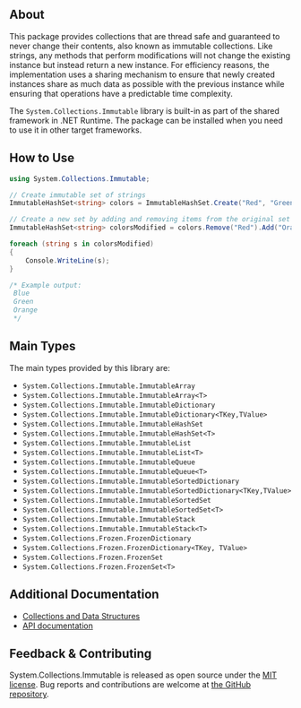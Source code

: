 ## About

<!-- A description of the package and where one can find more documentation -->

This package provides collections that are thread safe and guaranteed to never change their contents, also known as immutable collections. Like strings, any methods that perform modifications will not change the existing instance but instead return a new instance. For efficiency reasons, the implementation uses a sharing mechanism to ensure that newly created instances share as much data as possible with the previous instance while ensuring that operations have a predictable time complexity.

The `System.Collections.Immutable` library is built-in as part of the shared framework in .NET Runtime. The package can be installed when you need to use it in other target frameworks.

## How to Use

<!-- A compelling example on how to use this package with code, as well as any specific guidelines for when to use the package -->

```C#
using System.Collections.Immutable;

// Create immutable set of strings
ImmutableHashSet<string> colors = ImmutableHashSet.Create("Red", "Green", "Blue");

// Create a new set by adding and removing items from the original set
ImmutableHashSet<string> colorsModified = colors.Remove("Red").Add("Orange");

foreach (string s in colorsModified)
{
    Console.WriteLine(s);
}

/* Example output:
 Blue
 Green
 Orange
 */
 ```

## Main Types

<!-- The main types provided in this library -->

The main types provided by this library are:

* `System.Collections.Immutable.ImmutableArray`
* `System.Collections.Immutable.ImmutableArray<T>`
* `System.Collections.Immutable.ImmutableDictionary`
* `System.Collections.Immutable.ImmutableDictionary<TKey,TValue>`
* `System.Collections.Immutable.ImmutableHashSet`
* `System.Collections.Immutable.ImmutableHashSet<T>`
* `System.Collections.Immutable.ImmutableList`
* `System.Collections.Immutable.ImmutableList<T>`
* `System.Collections.Immutable.ImmutableQueue`
* `System.Collections.Immutable.ImmutableQueue<T>`
* `System.Collections.Immutable.ImmutableSortedDictionary`
* `System.Collections.Immutable.ImmutableSortedDictionary<TKey,TValue>`
* `System.Collections.Immutable.ImmutableSortedSet`
* `System.Collections.Immutable.ImmutableSortedSet<T>`
* `System.Collections.Immutable.ImmutableStack`
* `System.Collections.Immutable.ImmutableStack<T>`
* `System.Collections.Frozen.FrozenDictionary`
* `System.Collections.Frozen.FrozenDictionary<TKey, TValue>`
* `System.Collections.Frozen.FrozenSet`
* `System.Collections.Frozen.FrozenSet<T>`

## Additional Documentation

<!-- Links to further documentation -->

- [Collections and Data Structures](https://docs.microsoft.com/dotnet/standard/collections/)
- [API documentation](https://docs.microsoft.com/dotnet/api/system.collections.immutable)

## Feedback & Contributing

<!-- How to provide feedback on this package and contribute to it -->

System.Collections.Immutable is released as open source under the [MIT license](https://licenses.nuget.org/MIT). Bug reports and contributions are welcome at [the GitHub repository](https://github.com/dotnet/runtime).
